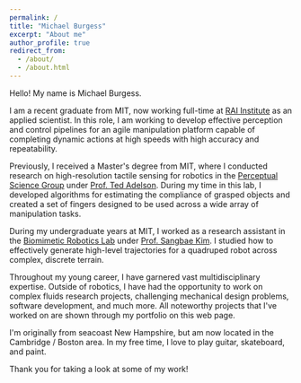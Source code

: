 ```yaml
---
permalink: /
title: "Michael Burgess"
excerpt: "About me"
author_profile: true
redirect_from: 
  - /about/
  - /about.html
---
```


Hello! My name is Michael Burgess. 

I am a recent graduate from MIT, now working full-time at [RAI Institute](https://rai-inst.com/) as an applied scientist. In this role, I am working to develop effective perception and control pipelines for an agile manipulation platform capable of completing dynamic actions at high speeds with high accuracy and repeatability.

Previously, I received a Master's degree from MIT, where I conducted research on high-resolution tactile sensing for robotics in the [Perceptual Science Group](http://persci.mit.edu/home) under [Prof. Ted Adelson](https://www.csail.mit.edu/person/ted-adelson). During my time in this lab, I developed algorithms for estimating the compliance of grasped objects and created a set of fingers designed to be used across a wide array of manipulation tasks.

<!-- I am currently a Master's student in the [Perceptual Science Group](http://persci.mit.edu/home) at MIT under [Prof. Ted Adelson](https://www.csail.mit.edu/person/ted-adelson). During my graduate studies, I was previously a teaching assistant for the graduate course ["Robotic Manipulation"](https://manipulation.mit.edu/) taught by [Prof. Russ Tedrake](https://groups.csail.mit.edu/locomotion/russt.html).

Last year, I graduated from MIT with a Bachelor's degree in Mechanical Engineering. As I continue into graduate school, I am primarily interested in developing new robotic perception and control pipelines for manipulation tasks that utilize information available through tactile sensing hardware. I would like to create robots that can perceive the dynamic properties of the objects they interact with, in order to facilitate multi-sensory understanding and empower more intelligent decision-making. More generally, I am interested in investigating new learning-based architectures for performative high-level reasoning. -->

During my undergraduate years at MIT, I worked as a research assistant in the [Biomimetic Robotics Lab](https://biomimetics.mit.edu/) under [Prof. Sangbae Kim](https://meche.mit.edu/people/faculty/SANGBAE@MIT.EDU). I studied how to effectively generate high-level trajectories for a quadruped robot across complex, discrete terrain. 

<!-- Most notably, I developed a "decoupled" planning system that utilized rapid sampling methods to generate a path of footsteps and a formal dynamic optimization to determine a continuous trajectory for the robot. This showed performance improvements over traditional approaches to locomotion planning for legged systems. This project was [my undergraduate thesis](https://dspace.mit.edu/handle/1721.1/151851). -->

Throughout my young career, I have garnered vast multidisciplinary expertise. Outside of robotics, I have had the opportunity to work on complex fluids research projects, challenging mechanical design problems, software development, and much more. All noteworthy projects that I've worked on are shown through my portfolio on this web page.

<!-- I'm always looking to work on exciting projects, please reach out with opportunities or questions. At present, I'm most interested in developing perceptive autonomous systems capable to address real-world problems toward sustainability. -->

I'm originally from seacoast New Hampshire, but am now located in the Cambridge / Boston area. In my free time, I love to play guitar, skateboard, and paint.

Thank you for taking a look at some of my work!